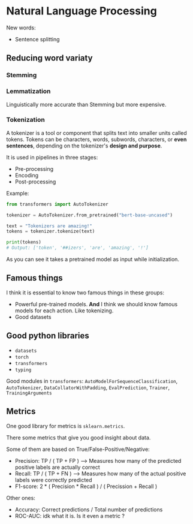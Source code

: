 # **N**atural **L**anguage **P**rocessing

New words:
- Sentence splitting

## Reducing word variaty

### Stemming

### Lemmatization

Linguistically more accurate than Stemming but more expensive. 

### Tokenization

A tokenizer is a tool or component that splits text into smaller units called tokens. Tokens can be characters, words, subwords, characters, or **even sentences**, depending on the tokenizer's **design and purpose**.

It is used in pipelines in three stages:
- Pre-processing
- Encoding
- Post-processing

Example:
```python
from transformers import AutoTokenizer

tokenizer = AutoTokenizer.from_pretrained("bert-base-uncased")

text = "Tokenizers are amazing!"
tokens = tokenizer.tokenize(text)

print(tokens)
# Output: ['token', '##izers', 'are', 'amazing', '!']
```

As you can see it takes a pretrained model as input while initialization.


## Famous things

I think it is essential to know two famous things in these groups:
- Powerful pre-trained models. **And** I think we should know famous models for each action. Like tokenizing. 
- Good datasets

## Good python libraries

- `datasets`
- `torch`
- `transformers`
- `typing`

Good modules in `transformers`: `AutoModelForSequenceClassification`, `AutoTokenizer`, `DataCollatorWithPadding`, `EvalPrediction`, `Trainer`, `TrainingArguments`


## Metrics

One good library for metrics is `sklearn.metrics`.

There some metrics that give you good insight about data. 

Some of them are based on True/False-Positive/Negative:
- Precision: TP / ( TP + FP ) --> Measures how many of the predicted positive labels are actually correct
- Recall: TP / ( TP + FN ) --> Measures how many of the actual positive labels were correctly predicted
- F1-score: 2 * ( Precision * Recall ) / ( Precission + Recall )

Other ones:
- Accuracy: Correct predictions / Total number of predictions 
- ROC-AUC: idk what it is. Is it even a metric ?